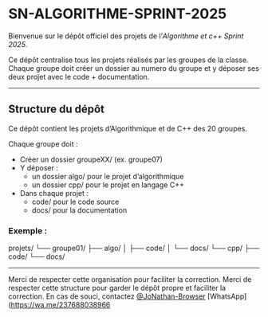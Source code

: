 # SN-ALGORITHME-SPRINT-2025

Bienvenue sur le dépôt officiel des projets de l’*Algorithme et c++ Sprint 2025*.

Ce dépôt centralise tous les projets réalisés par les groupes de la classe.  
Chaque groupe doit créer un dossier au numero du groupe et y déposer ses deux projet avec le code + documentation.

---

## Structure du dépôt
Ce dépôt contient les projets d’Algorithmique et de C++ des 20 groupes.

Chaque groupe doit :
- Créer un dossier groupeXX/ (ex. groupe07)
- Y déposer :
  - un dossier algo/ pour le projet d’algorithmique
  - un dossier cpp/ pour le projet en langage C++
- Dans chaque projet :  
  - code/ pour le code source  
  - docs/ pour la documentation

### Exemple :
projets/
└── groupe01/
    ├── algo/
    │   ├── code/
    │   └── docs/
    └── cpp/
        ├── code/
        └── docs/

---
Merci de respecter cette organisation pour faciliter la correction.
Merci de respecter cette structure pour garder le dépôt propre et faciliter la correction.
En cas de souci, contactez 
[@JoNathan-Browser](https://github.com/JoNathan-Browser)
[WhatsApp](https://wa.me/237688038966
